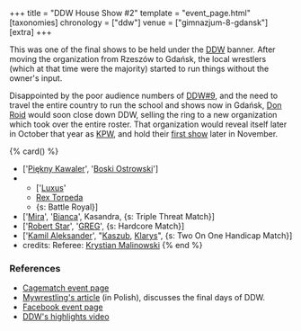 +++
title = "DDW House Show #2"
template = "event_page.html"
[taxonomies]
chronology = ["ddw"]
venue = ["gimnazjum-8-gdansk"]
[extra]
+++

This was one of the final shows to be held under the [DDW](@/o/ddw.md) banner. After moving the organization from Rzeszów to Gdańsk, the local wrestlers (which at that time were the majority)
started to run things without the owner's input.

Disappointed by the poor audience numbers of [DDW#9](@/e/ddw/2013-10-25-ddw-9.md), and the need to travel the entire country to run the school and shows now in Gdańsk, [Don Roid](@/w/don-roid.md) would soon close down DDW, selling the ring to a new organization which took over the entire roster.
That organization would reveal itself later in October that year as [KPW](@/o/kpw.md), and hold their [first show](@/e/kpw/2015-11-14-kpw-vs-the-world-hungary-for-kombat.md) later in November.

{% card() %}
- ['[Piękny Kawaler](@/w/piekny-kawaler.md)', '[Boski Ostrowski](@/w/ostrowski.md)']
- - ['[Luxus](@/w/luxus.md)'
  - [Rex Torpeda](@/w/krystian-malinowski.md)
  - {s: Battle Royal}]
- ['[Mira](@/w/mira.md)', '[Bianca](@/w/bianca.md)', Kasandra, {s: Triple Threat Match}]
- ['[Robert Star](@/w/robert-star.md)', '[GREG](@/w/greg.md)', {s: Hardcore Match}]
- ['[Kamil Aleksander](@/w/kamil-aleksander.md)', "[Kaszub](@/w/kaszub.md), [Klarys](@/w/klarys.md)",
  {s: Two On One Handicap Match}]
- credits:
    Referee: [Krystian Malinowski](@/w/krystian-malinowski.md)
{% end %}

### References

* [Cagematch event page](https://www.cagematch.net/?id=1&nr=129059)
* [Mywrestling's article](https://mywrestling.com.pl/historia-polskiego-wrestlingu-6-pierwsza-biletowana-gala-mzw-powstanie-kpw-obecna-sytuacja/) (in Polish), discusses the final days of DDW.
* [Facebook event page](https://www.facebook.com/events/754910457961178)
* [DDW's highlights video](https://www.youtube.com/watch?v=V0hXeu1SsPg)
